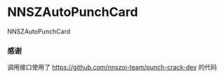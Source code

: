 # NNSZAutoPunchCard
NNSZAutoPunchCard

### 感谢
调用接口使用了 https://github.com/nnszoi-team/punch-crack-dev 的代码